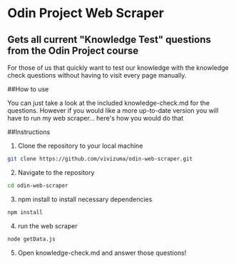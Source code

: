 # Odin Project Web Scraper

## Gets all current "Knowledge Test" questions from the Odin Project course

For those of us that quickly want to test our knowledge with the knowledge check questions without having to visit every page manually.

##How to use

You can just take a look at the included knowledge-check.md for the questions. However if you would like a more up-to-date version you will have to run my web scraper... here's how you would do that

##Instructions

1. Clone the repository to your local machine

```bash
git clone https://github.com/vivizuma/odin-web-scraper.git

```

2. Navigate to the repository

```bash
cd odin-web-scraper

```

3. npm install to install necessary dependencies

```bash
npm install
```

4. run the web scraper

```bash
node getData.js
```

5. Open knowledge-check.md and answer those questions!
